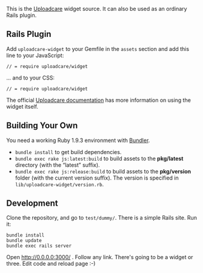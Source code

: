 This is the [Uploadcare](http://uploadcare.com) widget source.
It can also be used as an ordinary Rails plugin.

## Rails Plugin

Add `uploadcare-widget` to your Gemfile in the `assets` section
and add this line to your JavaScript:

    // = require uploadcare/widget

... and to your CSS:

    // = require uploadcare/widget

The official [Uploadcare documentation](http://uploadcare.com/documentation/)
has more information on using the widget itself.

## Building Your Own

You need a working Ruby 1.9.3 environment
with [Bundler](http://gembundler.com/).

* `bundle install` to get build dependencies.
* `bundle exec rake js:latest:build` to build assets
  to the **pkg/latest** directory (with the “latest” suffix).
* `bundle exec rake js:release:build` to build assets
  to the **pkg/version** folder (with the current version suffix).
  The version is specified in `lib/uploadcare-widget/version.rb`.


## Development

Clone the repository, and go to `test/dummy/`. There is a simple Rails site. Run it:

    bundle install
    bundle update
    bundle exec rails server
    
Open http://0.0.0.0:3000/ . Follow any link. There's going to be a widget or three. Edit code and reload page :-)
